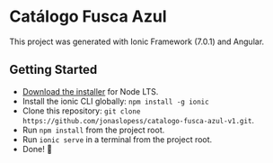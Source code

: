 # Catálogo Fusca Azul

This project was generated with Ionic Framework (7.0.1) and Angular.

## Getting Started

* [Download the installer](https://nodejs.org/) for Node LTS.
* Install the ionic CLI globally: `npm install -g ionic`
* Clone this repository: `git clone https://github.com/jonaslopess/catalogo-fusca-azul-v1.git`.
* Run `npm install` from the project root.
* Run `ionic serve` in a terminal from the project root.
* Done! :tada:

